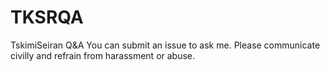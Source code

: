 # TKSRQA
TskimiSeiran Q&amp;A
You can submit an issue to ask me.
Please communicate civilly and refrain from harassment or abuse.
